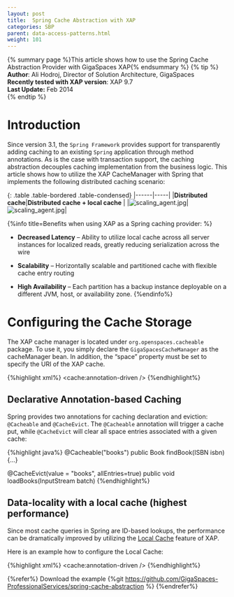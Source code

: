 ```yaml
---
layout: post
title:  Spring Cache Abstraction with XAP
categories: SBP
parent: data-access-patterns.html
weight: 101
---
```

{% summary page %}This article shows how to  use the Spring Cache Abstraction Provider with GigaSpaces XAP{% endsummary %}
 {% tip %}
 **Author**:  Ali Hodroj, Director of Solution Architecture, GigaSpaces<br/>
 **Recently tested with XAP version**: XAP 9.7<br/>
 **Last Update:** Feb 2014<br/>
{% endtip %}




# Introduction

Since version 3.1, the `Spring Framework` provides support for transparently adding caching to an existing `Spring` application through method annotations. As is the case with transaction support, the caching abstraction decouples caching implementation from the business logic. This article shows how to utilize the XAP CacheManager with Spring that implements the following distributed caching scenario:


{: .table .table-bordered .table-condensed}
|------|-----|
|**Distributed cache**|**Distributed cache + local cache** |
|![scaling_agent.jpg](/sbp/attachment_files/spring-cache1.png)|![scaling_agent.jpg](/sbp/attachment_files/spring-cache2.png)|



{%info title=Benefits when using XAP as a Spring caching provider: %}

-	**Decreased Latency** –  Ability to utilize local cache across all server instances for localized reads, greatly reducing serialization across the wire

-	**Scalability** – Horizontally scalable and partitioned cache with flexible cache entry routing

-	**High Availability** – Each partition has a backup instance deployable on a different JVM, host, or availability zone.
{%endinfo%}




# Configuring the Cache Storage

The XAP cache manager is located under `org.openspaces.cacheable` package. To use it, you simply declare the `GigaSpacesCacheManager` as the cacheManager bean. In addition, the “space” property must be set to specify the URI of the XAP cache.

{%highlight xml%}
<cache:annotation-driven />
<bean id="cacheManager" class="org.openspaces.cacheable.GigaSpacesCacheManager">
    <property name="space" value="jini://*/*/space" />
</bean>
{%endhighlight%}

## Declarative Annotation-based Caching

Spring provides two annotations for caching declaration and eviction: `@Cacheable` and `@CacheEvict`. The `@Cacheable` annotation will trigger a cache put, while `@CacheEvict` will clear all space entries associated with a given cache:

{%highlight java%}
@Cacheable("books")
public Book findBook(ISBN isbn) {...}

@CacheEvict(value = "books", allEntries=true)
public void loadBooks(InputStream batch)
{%endhighlight%}

## Data-locality with a local cache (highest performance)

Since most cache queries in Spring are ID-based lookups, the performance can be dramatically improved by utilizing the [Local Cache]({%latestjavaurl%}/local-cache.html) feature of XAP.

Here is an example how to configure the Local Cache:

{%highlight xml%}
<cache:annotation-driven />
<bean id="cacheManager" class="org.openspaces.cacheable.GigaSpacesCacheManager">
   <property name="space" value="jini://*/*/space" />
   <property name="localCache" value="true" />
</bean>
{%endhighlight%}

{%refer%}
Download the example {%git https://github.com/GigaSpaces-ProfessionalServices/spring-cache-abstraction %}
{%endrefer%}


